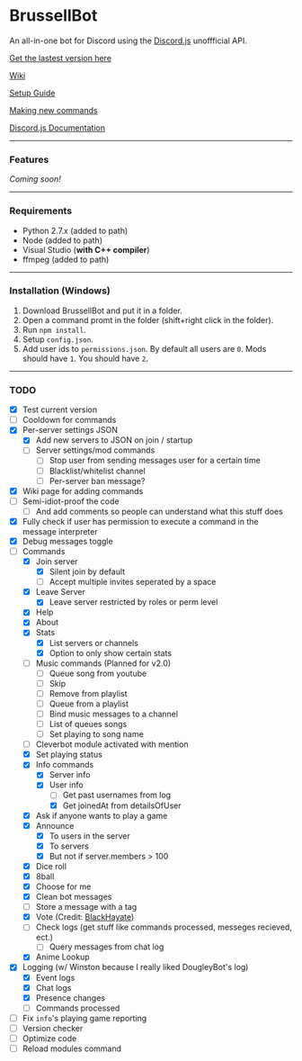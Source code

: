 # BrussellBot

An all-in-one bot for Discord using the [Discord.js](https://github.com/hydrabolt/discord.js/) unoffficial API.

[Get the lastest version here](https://github.com/brussell98/BrussellBot/releases/latest)

[Wiki](https://github.com/brussell98/BrussellBot/wiki)

[Setup Guide](https://github.com/brussell98/BrussellBot/wiki/Setup-Guide)

[Making new commands](https://github.com/brussell98/BrussellBot/wiki/New-Command-Guide)

[Discord.js Documentation](http://discordjs.readthedocs.org/en/latest/)

---

### Features
*Coming soon!*

---

### Requirements
- Python 2.7.x (added to path)
- Node (added to path)
- Visual Studio (**with C++ compiler**)
- ffmpeg (added to path)

---

### Installation (Windows)
1. Download BrussellBot and put it in a folder.
2. Open a command promt in the folder (shift+right click in the folder).
3. Run `npm install`.
4. Setup `config.json`.
5. Add user ids to `permissions.json`. By default all users are `0`. Mods should have `1`. You should have `2`.

---

### TODO

- [x] Test current version
- [ ] Cooldown for commands
- [x] Per-server settings JSON
	- [x] Add new servers to JSON on join / startup
	- [ ] Server settings/mod commands
		- [ ] Stop user from sending messages user for a certain time 
		- [ ] Blacklist/whitelist channel
		- [ ] Per-server ban message?
- [x] Wiki page for adding commands
- [ ] Semi-idiot-proof the code
	- [ ] And add comments so people can understand what this stuff does
- [x] Fully check if user has permission to execute a command in the message interpreter
- [x] Debug messages toggle
- [ ] Commands
	- [x] Join server
		- [x] Silent join by default
		- [ ] Accept multiple invites seperated by a space
	- [x] Leave Server
		- [x] Leave server restricted by roles or perm level
	- [x] Help
	- [x] About
	- [x] Stats
		- [x] List servers or channels
		- [x] Option to only show certain stats
	- [ ] Music commands (Planned for v2.0)
		- [ ] Queue song from youtube
		- [ ] Skip
		- [ ] Remove from playlist
		- [ ] Queue from a playlist
		- [ ] Bind music messages to a channel
		- [ ] List of queues songs
		- [ ] Set playing to song name
	- [ ] Cleverbot module activated with mention
	- [x] Set playing status
	- [x] Info commands
		- [x] Server info
		- [x] User info
			- [ ] Get past usernames from log
			- [x] Get joinedAt from detailsOfUser
	- [x] Ask if anyone wants to play a game
	- [x] Announce
		- [x] To users in the server
		- [x] To servers
		- [x] But not if server.members > 100
	- [x] Dice roll
	- [x] 8ball
	- [x] Choose for me
	- [x] Clean bot messages
	- [ ] Store a message with a tag
	- [x] Vote (Credit: [BlackHayate](https://github.com/BlackHayate))
	- [ ] Check logs (get stuff like commands processed, messeges recieved, ect.)
		- [ ] Query messages from chat log
	- [x] Anime Lookup
- [x] Logging (w/ Winston because I really liked DougleyBot's log)
	- [x] Event logs
	- [x] Chat logs
	- [x] Presence changes
	- [ ] Commands processed
- [ ] Fix `info`'s playing game reporting
- [ ] Version checker
- [ ] Optimize code
- [ ] Reload modules command
